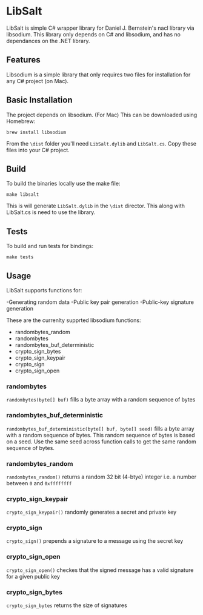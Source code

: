 
# LibSalt

LibSalt is simple C# wrapper library for Daniel J. Bernstein's nacl library via libsodium. This library only depends on C# and libsodium, and has no dependances on the .NET library. 

## Features

Libsodium is a simple library that only requires two files for installation for any C# project (on Mac).

## Basic Installation

The project depends on libsodium. (For Mac) This can be downloaded using Homebrew:

``` brew install libsodium ```

From the ```\dist``` folder you'll need ```LibSalt.dylib``` and ```LibSalt.cs```. Copy these files into your C# project.

## Build

To build the binaries locally use the make file:

``` make libsalt ```

This is will generate ```LibSalt.dylib``` in the ```\dist``` director. This along with LibSalt.cs is need to use the library.

## Tests

To build and run tests for bindings:

``` make tests ```

## Usage

LibSalt supports functions for:

-Generating random data
-Public key pair generation
-Public-key signature generation

These are the currenlty supprted libsodium functions:

- randombytes_random
- randombytes
- randombytes_buf_deterministic
- crypto_sign_bytes
- crypto_sign_keypair
- crypto_sign
- crypto_sign_open

### randombytes

`randombytes(byte[] buf)` fills a byte array with a random sequence of bytes

### randombytes_buf_deterministic

`randombytes_buf_deterministic(byte[] buf, byte[] seed)` fills a byte array with a random sequence of bytes. This random sequence of bytes is based on a seed. Use the same seed across function calls to get the same random sequence of bytes. 

### randombytes_random

`randombytes_random()` returns a random 32 bit (4-btye) integer i.e. a number between `0` and `0xffffffff`


### crypto_sign_keypair

`crypto_sign_keypair()` randomly generates a secret and private key

### crypto_sign

`crypto_sign()` prepends a signature to a message using the secret key

### crypto_sign_open

`crypto_sign_open()` checkes that the signed message has a valid signature for a given public key

### crypto_sign_bytes

`crypto_sign_bytes` returns the size of signatures

